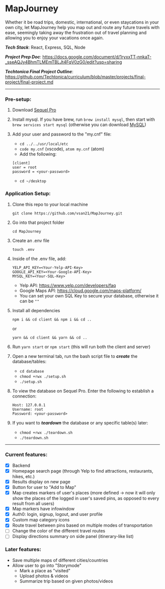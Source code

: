 # MapJourney
Whether it be road trips, domestic, international, or even staycations in your own city, let MapJourney help you map out and route any future travels with ease, seemingly taking away the frustration out of travel planning and allowing you to enjoy your vacations once again. 

**_Tech Stack_**: React, Express, SQL, Node

**_Project Prep Doc_**: https://docs.google.com/document/d/1ryxxTT-nnkaT-_sseAQJy4BhmTLMEmTBLJt4FqV0zG0/edit?usp=sharing

**_Techtonica Final Project Outline_**: https://github.com/Techtonica/curriculum/blob/master/projects/final-project/final-project.md

---

### Pre-setup: 
1. Download [Sequel Pro](http://www.sequelpro.com/)
2. Install mysql. If you have brew, run `brew install mysql`, then start with `brew services start mysql` (otherwise you can download [MySQL](https://dev.mysql.com/doc/refman/5.6/en/osx-installation-pkg.html)) 
3. Add your user and password to the "my.cnf" file:

    - `cd ../../usr/local/etc`
    - `code my.cnf` (vscode), `atom my.cnf` (atom)
    - Add the following: 

    ```
    [client]
    user = root
    password = <your-password>
    ```
    - `cd ~/desktop`

### Application Setup: 

1. Clone this repo to your local machine

    `git clone https://github.com/vsan21/MapJourney.git`

2. Go into that project folder

    `cd MapJourney`
    
3. Create an .env file

    `touch .env` 

4. Inside of the .env file, add: 

    ```
    YELP_API_KEY=<Your-Yelp-API-Key>
    GOOGLE_API_KEY=<Your-Google-API-Key>
    MYSQL_KEY=<Your-SQL-Key>
    ```
    - Yelp API:  https://www.yelp.com/developers/faq
    - Google Maps API: https://cloud.google.com/maps-platform/
    - You can set your own SQL Key to secure your database, otherwise it can be `""`

5. Install all dependencies
    
    `npm i && cd client && npm i && cd ..`
    
    or 
    
    `yarn && cd client && yarn && cd ..`

6. Run `yarn start` or `npm start` (this will run both the client and server) 

7. Open a new terminal tab, run the bash script file to **_create_** the database/tables:

    - `cd database` 
    - `chmod +rwx ./setup.sh` 
    - `./setup.sh` 

8. To view the database on Sequel Pro. Enter the following to establish a connection: 

    ```
    Host: 127.0.0.1
    Username: root
    Password: <your-password>
    ```

8. If you want to **_teardown_** the database or any specific table(s) later: 

    - `chmod +rwx ./teardown.sh`
    - `./teardown.sh`

---

### Current features: 
- [x] Backend
- [x] Homepage search page (through Yelp to find attractions, restaurants, hikes, etc.)
- [x] Results display on new page
- [x] Button for user to "Add to Map"
- [x] Map creates markers of user's places (more defined -> now it will only show the places of the logged in user's saved pins, as opposed to every result from all users) 
- [x] Map markers have infowindow 
- [x] Auth0: login, signup, logout, and user profile 
- [x] Custom map category icons 
- [x] Route travel between pins based on multiple modes of transportation
- [ ] Change the color of the different travel routes 
- [ ] Display directions summary on side panel (itinerary-like list) 

### Later features: 
- Save multiple maps of different cities/countries 
- Allow user to go into "Storymode" 
    - Mark a place as "visited"
    - Upload photos & videos 
    - Summarize trip based on given photos/videos 
